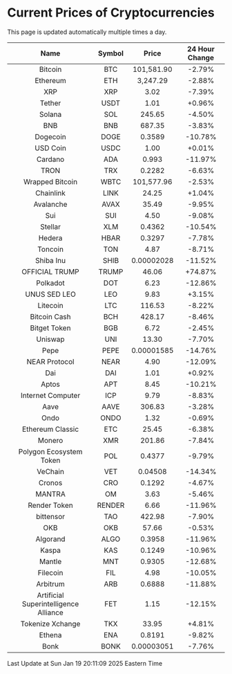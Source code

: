 # Current Prices of Cryptocurrencies
This page is updated automatically multiple times a day.

| Name | Symbol | Price | 24 Hour Change |
| :---: |:---:| :---: | :---: |
| Bitcoin | BTC | 101,581.90 | -2.79% |
| Ethereum | ETH | 3,247.29 | -2.88% |
| XRP | XRP | 3.02 | -7.39% |
| Tether | USDT | 1.01 | +0.96% |
| Solana | SOL | 245.65 | -4.50% |
| BNB | BNB | 687.35 | -3.83% |
| Dogecoin | DOGE | 0.3589 | -10.78% |
| USD Coin | USDC | 1.00 | +0.01% |
| Cardano | ADA | 0.993 | -11.97% |
| TRON | TRX | 0.2282 | -6.63% |
| Wrapped Bitcoin | WBTC | 101,577.96 | -2.53% |
| Chainlink | LINK | 24.25 | +1.04% |
| Avalanche | AVAX | 35.49 | -9.95% |
| Sui | SUI | 4.50 | -9.08% |
| Stellar | XLM | 0.4362 | -10.54% |
| Hedera | HBAR | 0.3297 | -7.78% |
| Toncoin | TON | 4.87 | -8.71% |
| Shiba Inu | SHIB | 0.00002028 | -11.52% |
| OFFICIAL TRUMP | TRUMP | 46.06 | +74.87% |
| Polkadot | DOT | 6.23 | -12.86% |
| UNUS SED LEO | LEO | 9.83 | +3.15% |
| Litecoin | LTC | 116.53 | -8.22% |
| Bitcoin Cash | BCH | 428.17 | -8.46% |
| Bitget Token | BGB | 6.72 | -2.45% |
| Uniswap | UNI | 13.30 | -7.70% |
| Pepe | PEPE | 0.00001585 | -14.76% |
| NEAR Protocol | NEAR | 4.90 | -12.09% |
| Dai | DAI | 1.01 | +0.92% |
| Aptos | APT | 8.45 | -10.21% |
| Internet Computer | ICP | 9.79 | -8.83% |
| Aave | AAVE | 306.83 | -3.28% |
| Ondo | ONDO | 1.32 | -0.69% |
| Ethereum Classic | ETC | 25.45 | -6.38% |
| Monero | XMR | 201.86 | -7.84% |
| Polygon Ecosystem Token | POL | 0.4377 | -9.79% |
| VeChain | VET | 0.04508 | -14.34% |
| Cronos | CRO | 0.1292 | -4.67% |
| MANTRA | OM | 3.63 | -5.46% |
| Render Token | RENDER | 6.66 | -11.96% |
| bittensor | TAO | 422.98 | -7.90% |
| OKB | OKB | 57.66 | -0.53% |
| Algorand | ALGO | 0.3958 | -11.96% |
| Kaspa | KAS | 0.1249 | -10.96% |
| Mantle | MNT | 0.9305 | -12.68% |
| Filecoin | FIL | 4.98 | -10.05% |
| Arbitrum | ARB | 0.6888 | -11.88% |
| Artificial Superintelligence Alliance | FET | 1.15 | -12.15% |
| Tokenize Xchange | TKX | 33.95 | +4.81% |
| Ethena | ENA | 0.8191 | -9.82% |
| Bonk | BONK | 0.00003051 | -7.76% |

Last Update at Sun Jan 19 20:11:09 2025 Eastern Time